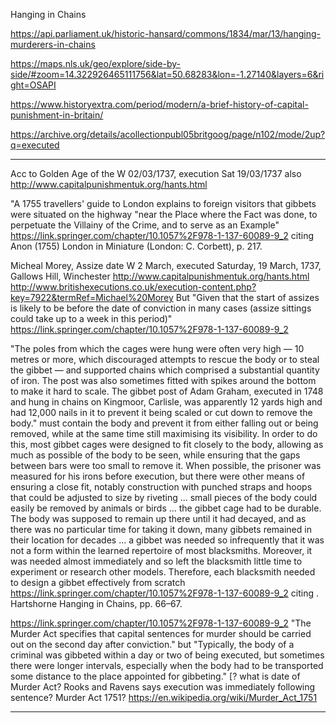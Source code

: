 Hanging in Chains

https://api.parliament.uk/historic-hansard/commons/1834/mar/13/hanging-murderers-in-chains

https://maps.nls.uk/geo/explore/side-by-side/#zoom=14.322926465111756&lat=50.68283&lon=-1.27140&layers=6&right=OSAPI

https://www.historyextra.com/period/modern/a-brief-history-of-capital-punishment-in-britain/

https://archive.org/details/acollectionpubl05britgoog/page/n102/mode/2up?q=executed



---



Acc to Golden Age of the W 02/03/1737, execution Sat 19/03/1737 also http://www.capitalpunishmentuk.org/hants.html



"A 1755 travellers' guide to London explains to foreign visitors that gibbets were situated on the highway "near the Place where the Fact was done, to perpetuate the Villainy of the Crime, and to serve as an Example" https://link.springer.com/chapter/10.1057%2F978-1-137-60089-9_2 citing Anon (1755) London in Miniature (London: C. Corbett), p. 217.

Micheal Morey, Assize date W 2 March, executed Saturday, 19 March, 1737, Gallows Hill, Winchester http://www.capitalpunishmentuk.org/hants.html
http://www.britishexecutions.co.uk/execution-content.php?key=7922&termRef=Michael%20Morey
But "Given that the start of assizes is likely to be before the date of conviction in many cases (assize sittings could take up to a week in this period)" https://link.springer.com/chapter/10.1057%2F978-1-137-60089-9_2

"The poles from which the cages were hung were often very high — 10 metres or more, which discouraged attempts to rescue the body or to steal the gibbet — and supported chains which comprised a substantial quantity of iron. The post was also sometimes fitted with spikes around the bottom to make it hard to scale. The gibbet post of Adam Graham, executed in 1748 and hung in chains on Kingmoor, Carlisle, was apparently 12 yards high and had 12,000 nails in it to prevent it being scaled or cut down to remove the body." must contain the body and prevent it from either falling out or being removed, while at the same time still maximising its visibility. In order to do this, most gibbet cages were designed to fit closely to the body, allowing as much as possible of the body to be seen, while ensuring that the gaps between bars were too small to remove it. When possible, the prisoner was measured for his irons before execution, but there were other means of ensuring a close fit, notably construction with punched straps and hoops that could be adjusted to size by riveting ... small pieces of the body could easily be removed by animals or birds ... the gibbet cage had to be durable. The body was supposed to remain up there until it had decayed, and as there was no particular time for taking it down, many gibbets remained in their location for decades ... a gibbet was needed so infrequently that it was not a form within the learned repertoire of most blacksmiths. Moreover, it was needed almost immediately and so left the blacksmith little time to experiment or research other models. Therefore, each blacksmith needed to design a gibbet effectively from scratch https://link.springer.com/chapter/10.1057%2F978-1-137-60089-9_2 citing .
Hartshorne Hanging in Chains, pp. 66–67.

https://link.springer.com/chapter/10.1057%2F978-1-137-60089-9_2 "The Murder Act specifies that capital sentences for murder should be carried out on the second day after conviction." but "Typically, the body of a criminal was gibbeted within a day or two of being executed, but sometimes there were longer intervals, especially when the body had to be transported some distance to the place appointed for gibbeting." [? what is date of Murder Act? Rooks and Ravens says execution was immediately following sentence? Murder Act 1751? https://en.wikipedia.org/wiki/Murder_Act_1751 

---
